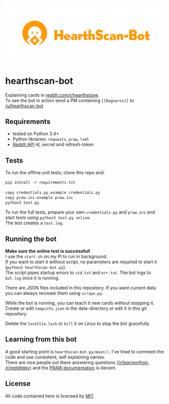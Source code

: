 <p align="center"><img src="/logo/logotype-horizontal.png"></p>

# hearthscan-bot
Explaining cards in [reddit.com/r/hearthstone](https://www.reddit.com/r/hearthstone/).  
To see the bot in action send a PM containing `[[Ragnaros]]` to [/u/hearthscan-bot](https://www.reddit.com/message/compose/?to=hearthscan-bot)

## Requirements
- tested on Python 3.4+
- Python libraries: `requests`, `praw`, `lxml`
- [Reddit API](https://www.reddit.com/prefs/apps/) id, secret and refresh-token

## Tests
To run the offline unit tests; clone this repo and:
```
pip install -r requirements.txt

copy credentials.py.example credentials.py
copy praw.ini.example praw.ini
python3 test.py
```
To run the full tests, prepare your own `credentials.py` and `praw.ini` and start tests using `python3 test.py online`.  
The test creates a `test.log`.

## Running the bot
**Make sure the online test is successful!**  
I use the `start.sh` on my PI to run in background.  
If you want to start it without script, no parameters are required to start it (`python3 hearthscan-bot.py`).  
The script pipes startup errors to `std.txt` and `err.txt`. The bot logs to `bot.log` once it is running.

There are JSON files included in this repository. If you want current data you can always recreate them using `scrape.py`.  

While the bot is running, you can teach it new cards without stopping it. Create or edit `tempinfo.json` in the data-directory or edit it in this git repository.

Delete the `lockfile.lock` or `kill` it on Linux to stop the bot gracefully.

## Learning from this bot
A good starting point is `hearthscan-bot.py/main()`. I've tried to comment the code and use consistent, self explaining names.  
There are nice people out there answering questions ([/r/learnpython](https://www.reddit.com/r/learnpython), [/r/redditdev](https://www.reddit.com/r/redditdev)) and the [PRAW documentation](http://praw.readthedocs.io/en/latest/getting_started/quick_start.html) is decent.

## License
All code contained here is licensed by [MIT](https://github.com/d-schmidt/hearthscan-bot/blob/master/LICENSE).
